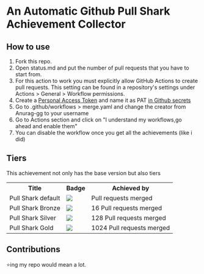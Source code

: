 # An Automatic Github Pull Shark Achievement Collector
## How to use

1. Fork this repo.
2. Open status.md and  put the number of pull requests that you have to start from.
3. For this action to work you must explicitly allow GitHub Actions to create pull requests. This setting can be found in a repository's settings under Actions > General > Workflow permissions.
4. Create a [Personal Access Token](https://docs.github.com/en/enterprise-server@3.4/authentication/keeping-your-account-and-data-secure/creating-a-personal-access-token) and name it as PAT [in Github secrets](https://github.com/Azure/actions-workflow-samples/blob/master/assets/create-secrets-for-GitHub-workflows.md)
5. Go to .github/workflows > merge.yaml and change the creator from Anurag-gg to your username
6. Go to Actions section and click on "I understand my workflows,go ahead and enable them"
7. You can disable the workflow once you get all the achievements (like i did)


## Tiers
This achievement not only has the base version but also tiers

<table>
    <tr>
        <th>Title</th>
        <th>Badge</th>
        <th>Achieved by</th>
    </tr>
    <tr>
        <td>Pull Shark default</td>
        <td><img src="images/pull-shark-default.png"></td>
        <td>Pull requests merged</td>
    </tr>
    <tr>
        <td>Pull Shark Bronze</td>
        <td><img src="images/pull-shark-bronze.png"></td>
        <td>16 Pull requests merged</td>
    </tr>
    <tr>
        <td>Pull Shark Silver</td>
        <td><img src="images/pull-shark-silver.png"></td>
        <td>128 Pull requests merged</td>
    </tr>
    <tr>
        <td>Pull Shark Gold</td>
        <td><img src="images/pull-shark-gold.png"></td>
        <td>1024 Pull requests merged</td>
    </tr>
</table>

## Contributions
⭐ing my repo would mean a lot.
